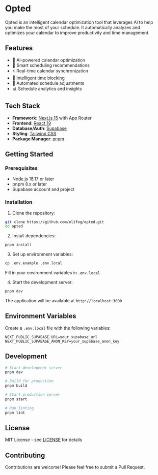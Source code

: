 # Opted

Opted is an intelligent calendar optimization tool that leverages AI to help you make the most of your schedule. It automatically analyzes and optimizes your calendar to improve productivity and time management.

## Features

- 🤖 AI-powered calendar optimization
- 📅 Smart scheduling recommendations
- ⚡ Real-time calendar synchronization
- 🎯 Intelligent time blocking
- 🔄 Automated schedule adjustments
- 📊 Schedule analytics and insights

## Tech Stack

- **Framework**: [Next.js 15](https://nextjs.org/) with App Router
- **Frontend**: [React 19](https://react.dev/)
- **Database/Auth**: [Supabase](https://supabase.com/)
- **Styling**: [Tailwind CSS](https://tailwindcss.com/)
- **Package Manager**: [pnpm](https://pnpm.io/)

## Getting Started

### Prerequisites

- Node.js 18.17 or later
- pnpm 8.x or later
- Supabase account and project

### Installation

1. Clone the repository:
```bash
git clone https://github.com/olifog/opted.git
cd opted
```

2. Install dependencies:
```bash
pnpm install
```

3. Set up environment variables:
```bash
cp .env.example .env.local
```
Fill in your environment variables in `.env.local`

4. Start the development server:
```bash
pnpm dev
```

The application will be available at `http://localhost:3000`

## Environment Variables

Create a `.env.local` file with the following variables:

```env
NEXT_PUBLIC_SUPABASE_URL=your_supabase_url
NEXT_PUBLIC_SUPABASE_ANON_KEY=your_supabase_anon_key
```

## Development

```bash
# Start development server
pnpm dev

# Build for production
pnpm build

# Start production server
pnpm start

# Run linting
pnpm lint
```

## License

MIT License - see [LICENSE](LICENSE) for details

## Contributing

Contributions are welcome! Please feel free to submit a Pull Request.
